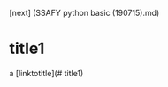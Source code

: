 [next] (SSAFY python basic (190715).md)





# title1

































































































a [linktotitle](# title1)